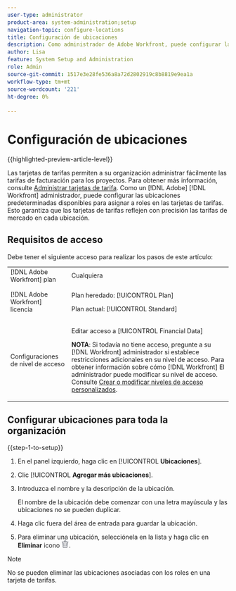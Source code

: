 ```yaml
---
user-type: administrator
product-area: system-administration;setup
navigation-topic: configure-locations
title: Configuración de ubicaciones
description: Como administrador de Adobe Workfront, puede configurar las ubicaciones predeterminadas disponibles para asignar a roles en las tarjetas de tarifas.
author: Lisa
feature: System Setup and Administration
role: Admin
source-git-commit: 1517e3e28fe536a8a72d2802919c8b8819e9ea1a
workflow-type: tm+mt
source-wordcount: '221'
ht-degree: 0%

---
```


# Configuración de ubicaciones

{{highlighted-preview-article-level}}

Las tarjetas de tarifas permiten a su organización administrar fácilmente las tarifas de facturación para los proyectos. Para obtener más información, consulte [Administrar tarjetas de tarifa](/help/quicksilver/administration-and-setup/set-up-workfront/configure-system-defaults/manage-rate-cards.md). Como un [!DNL Adobe] [!DNL Workfront] administrador, puede configurar las ubicaciones predeterminadas disponibles para asignar a roles en las tarjetas de tarifas. Esto garantiza que las tarjetas de tarifas reflejen con precisión las tarifas de mercado en cada ubicación.

## Requisitos de acceso

Debe tener el siguiente acceso para realizar los pasos de este artículo:

<table style="table-layout:auto"> 
 <col> 
 <col> 
 <tbody> 
  <tr> 
   <td role="rowheader">[!DNL Adobe Workfront] plan</td> 
   <td>Cualquiera</td> 
  </tr> 
  <tr> 
   <td role="rowheader">[!DNL Adobe Workfront] licencia</td> 
   <td><p>Plan heredado: [!UICONTROL Plan]</p>
       <p>Plan actual: [!UICONTROL Standard]</p></td> 
  </tr> 
  <tr> 
   <td role="rowheader">Configuraciones de nivel de acceso</td> 
   <td> <p>Editar acceso a [!UICONTROL Financial Data]</p> <p><b>NOTA</b>: Si todavía no tiene acceso, pregunte a su [!DNL Workfront] administrador si establece restricciones adicionales en su nivel de acceso. Para obtener información sobre cómo [!DNL Workfront] El administrador puede modificar su nivel de acceso. Consulte <a href="../../../administration-and-setup/add-users/configure-and-grant-access/create-modify-access-levels.md" class="MCXref xref">Crear o modificar niveles de acceso personalizados</a>.</p> </td> 
  </tr> 
 </tbody> 
</table>

## Configurar ubicaciones para toda la organización

{{step-1-to-setup}}

1. En el panel izquierdo, haga clic en [!UICONTROL **Ubicaciones**].
1. Clic [!UICONTROL **Agregar más ubicaciones**].
1. Introduzca el nombre y la descripción de la ubicación.

   El nombre de la ubicación debe comenzar con una letra mayúscula y las ubicaciones no se pueden duplicar.

1. Haga clic fuera del área de entrada para guardar la ubicación.
1. Para eliminar una ubicación, selecciónela en la lista y haga clic en **Eliminar** icono ![Icono Eliminar](assets/delete.png).

>[!NOTE]
>
>No se pueden eliminar las ubicaciones asociadas con los roles en una tarjeta de tarifas.

